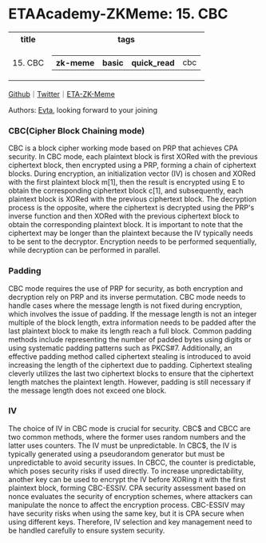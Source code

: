 # ETAAcademy-ZKMeme: 15. CBC

<table>
  <tr>
    <th>title</th>
    <th>tags</th>
  </tr>
  <tr>
    <td>15. CBC</td>
    <td>
      <table>
        <tr>
          <th>zk-meme</th>
          <th>basic</th>
          <th>quick_read</th>
          <td>cbc</td>
        </tr>
      </table>
    </td>
  </tr>
</table>

[Github](https://github.com/ETAAcademy)｜[Twitter](https://twitter.com/ETAAcademy)｜[ETA-ZK-Meme](https://github.com/ETAAcademy/ETAAcademy-ZK-Meme)

Authors: [Evta](https://twitter.com/pwhattie), looking forward to your joining

### CBC(Cipher Block Chaining mode)

CBC is a block cipher working mode based on PRP that achieves CPA security. In CBC mode, each plaintext block is first XORed with the previous ciphertext block, then encrypted using a PRP, forming a chain of ciphertext blocks. During encryption, an initialization vector (IV) is chosen and XORed with the first plaintext block m[1], then the result is encrypted using E to obtain the corresponding ciphertext block c[1], and subsequently, each plaintext block is XORed with the previous ciphertext block. The decryption process is the opposite, where the ciphertext is decrypted using the PRP's inverse function and then XORed with the previous ciphertext block to obtain the corresponding plaintext block. It is important to note that the ciphertext may be longer than the plaintext because the IV typically needs to be sent to the decryptor. Encryption needs to be performed sequentially, while decryption can be performed in parallel.

### Padding

CBC mode requires the use of PRP for security, as both encryption and decryption rely on PRP and its inverse permutation. CBC mode needs to handle cases where the message length is not fixed during encryption, which involves the issue of padding. If the message length is not an integer multiple of the block length, extra information needs to be padded after the last plaintext block to make its length reach a full block. Common padding methods include representing the number of padded bytes using digits or using systematic padding patterns such as PKCS#7. Additionally, an effective padding method called ciphertext stealing is introduced to avoid increasing the length of the ciphertext due to padding. Ciphertext stealing cleverly utilizes the last two ciphertext blocks to ensure that the ciphertext length matches the plaintext length. However, padding is still necessary if the message length does not exceed one block.

### IV

The choice of IV in CBC mode is crucial for security. CBC\$ and CBCC are two common methods, where the former uses random numbers and the latter uses counters. The IV must be unpredictable. In CBC$, the IV is typically generated using a pseudorandom generator but must be unpredictable to avoid security issues. In CBCC, the counter is predictable, which poses security risks if used directly. To increase unpredictability, another key can be used to encrypt the IV before XORing it with the first plaintext block, forming CBC-ESSIV. CPA security assessment based on nonce evaluates the security of encryption schemes, where attackers can manipulate the nonce to affect the encryption process. CBC-ESSIV may have security risks when using the same key, but it is CPA secure when using different keys. Therefore, IV selection and key management need to be handled carefully to ensure system security.
